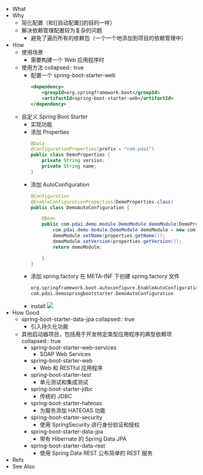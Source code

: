 - What
- Why
	- 简化配置（和[[自动配置]]的目的一样）
	- 解决依赖管理配置较为复杂的问题
		- 避免了遍历所有的依赖包（一个一个地添加到项目的依赖管理中）
- How
	- 使用场景
		- 需要构建一个 Web 应用程序时
	- 使用方法
	  collapsed:: true
		- 配置一个 spring-boot-starter-web
		  ```xml
		  <dependency>
		      <groupId>org.springframework.boot</groupId>
		      <artifactId>spring-boot-starter-web</artifactId>
		  </dependency>
		  ```
	- 自定义 Spring Boot Starter
		- 实现功能
		- 添加 Properties
		  ```java
		  @Data
		  @ConfigurationProperties(prefix = "com.pdai")
		  public class DemoProperties {
		      private String version;
		      private String name;
		  }
		  ```
		- 添加 AutoConfiguration
		  ```java
		  @Configuration
		  @EnableConfigurationProperties(DemoProperties.class)
		  public class DemoAutoConfiguration {
		  
		      @Bean
		      public com.pdai.demo.module.DemoModule demoModule(DemoProperties properties){
		          com.pdai.demo.module.DemoModule demoModule = new com.pdai.demo.module.DemoModule();
		          demoModule.setName(properties.getName());
		          demoModule.setVersion(properties.getVersion());
		          return demoModule;
		  
		      }
		  }
		  ```
		- 添加 spring.factory
		  在 META-INF 下创建 spring.factory 文件
		  ```sh
		  org.springframework.boot.autoconfigure.EnableAutoConfiguration=\
		  com.pdai.demospringbootstarter.DemoAutoConfiguration
		  ```
		- install
		  ![](https://pdai.tech/images/spring/springboot-starter-demo-2.png)
- How Good
	- spring-boot-starter-data-jpa
	  collapsed:: true
		- 引入持久化功能
	- 其他启动器项目，包括用于开发特定类型应用程序的典型依赖项
	  collapsed:: true
		- spring-boot-starter-web-services
			- SOAP Web Services
		- spring-boot-starter-web
			- Web 和 RESTful 应用程序
		- spring-boot-starter-test
			- 单元测试和集成测试
		- spring-boot-starter-jdbc
			- 传统的 JDBC
		- spring-boot-starter-hateoas
			- 为服务添加 HATEOAS 功能
		- spring-boot-starter-security
			- 使用 SpringSecurity 进行身份验证和授权
		- spring-boot-starter-data-jpa
			- 带有 Hibernate 的 Spring Data JPA
		- spring-boot-starter-data-rest
			- 使用 Spring Data REST 公布简单的 REST 服务
- Refs
- See Also